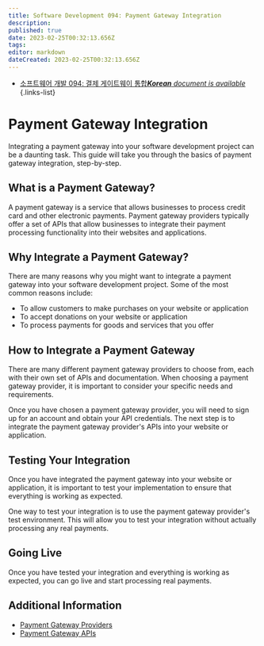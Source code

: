 ```yaml
---
title: Software Development 094: Payment Gateway Integration
description: 
published: true
date: 2023-02-25T00:32:13.656Z
tags: 
editor: markdown
dateCreated: 2023-02-25T00:32:13.656Z
---
```


- [소프트웨어 개발 094: 결제 게이트웨이 통합***Korean** document is available*](/ko/Knowledge-base/Software-Development/Learning/software-development-094-payment-gateway-integration)
{.links-list}


# Payment Gateway Integration

Integrating a payment gateway into your software development project can be a daunting task. This guide will take you through the basics of payment gateway integration, step-by-step.

## What is a Payment Gateway?

A payment gateway is a service that allows businesses to process credit card and other electronic payments. Payment gateway providers typically offer a set of APIs that allow businesses to integrate their payment processing functionality into their websites and applications.

## Why Integrate a Payment Gateway?

There are many reasons why you might want to integrate a payment gateway into your software development project. Some of the most common reasons include:

- To allow customers to make purchases on your website or application
- To accept donations on your website or application
- To process payments for goods and services that you offer

## How to Integrate a Payment Gateway

There are many different payment gateway providers to choose from, each with their own set of APIs and documentation. When choosing a payment gateway provider, it is important to consider your specific needs and requirements.

Once you have chosen a payment gateway provider, you will need to sign up for an account and obtain your API credentials. The next step is to integrate the payment gateway provider's APIs into your website or application.

## Testing Your Integration

Once you have integrated the payment gateway into your website or application, it is important to test your implementation to ensure that everything is working as expected.

One way to test your integration is to use the payment gateway provider's test environment. This will allow you to test your integration without actually processing any real payments.

## Going Live

Once you have tested your integration and everything is working as expected, you can go live and start processing real payments.

## Additional Information

- [Payment Gateway Providers](https://en.wikipedia.org/wiki/Payment_gateway#List_of_payment_gateway_providers)
- [Payment Gateway APIs](https://en.wikipedia.org/wiki/Application_programming_interface#Payment_gateway_APIs)